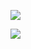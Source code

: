 ![](https://docs-api-qa.cloudlabs.ai/repos/raw.githubusercontent.com/Rabin-spektra/Demo-Repo/main/196993496zpeJ/images/pexels-chevanon-1108099.jpg?token=8b2t1Sg45N8JBe8QNwBlyhJq)

![](https://docs-api-qa.cloudlabs.ai/repos/raw.githubusercontent.com/Rabin-spektra/Demo-Repo/main/196993496zpeJ/images/images.png?token=8b2t1Sg45N8JBe8QNwBlyhJq)